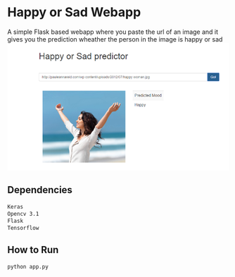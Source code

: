 # Happy or Sad Webapp

A simple Flask based webapp where you paste the url of an image and it gives you the prediction wheather the person in the image is happy or sad
![image](output_image.PNG)


## Dependencies

	Keras
	Opencv 3.1
	Flask
  	Tensorflow

## How to Run

	python app.py
